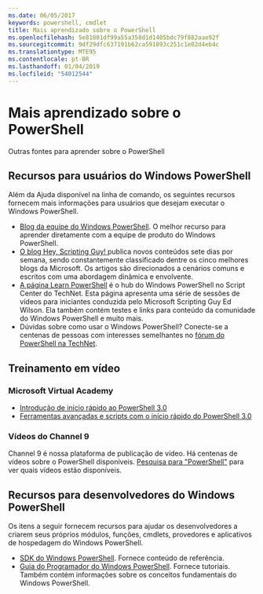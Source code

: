 ```yaml
---
ms.date: 06/05/2017
keywords: powershell, cmdlet
title: Mais aprendizado sobre o PowerShell
ms.openlocfilehash: 5e81801df99a55a358d1d1405bdc79f882aae92f
ms.sourcegitcommit: 9df29dfc637191b62ca591893c251c1e02d4eb4c
ms.translationtype: MTE95
ms.contentlocale: pt-BR
ms.lasthandoff: 01/04/2019
ms.locfileid: "54012544"
---
```

# <a name="more-powershell-learning"></a>Mais aprendizado sobre o PowerShell

Outras fontes para aprender sobre o PowerShell

## <a name="resources-for-windows-powershell-users"></a>Recursos para usuários do Windows PowerShell

Além da Ajuda disponível na linha de comando, os seguintes recursos fornecem mais informações para usuários que desejam executar o Windows PowerShell.

- [Blog da equipe do Windows PowerShell](https://blogs.msdn.microsoft.com/powershell/). O melhor recurso para aprender diretamente com a equipe de produto do Windows PowerShell.
- [O blog Hey, Scripting Guy! ](https://blogs.technet.microsoft.com/heyscriptingguy/) publica novos conteúdos sete dias por semana, sendo constantemente classificado dentre os cinco melhores blogs da Microsoft. Os artigos são direcionados a cenários comuns e escritos com uma abordagem dinâmica e envolvente.
- [A página Learn PowerShell](https://blogs.technet.microsoft.com/heyscriptingguy/2015/01/04/weekend-scripter-the-best-ways-to-learn-powershell/) é o hub do Windows PowerShell no Script Center do TechNet. Esta página apresenta uma série de sessões de vídeos para iniciantes conduzida pelo Microsoft Scripting Guy Ed Wilson. Ela também contém testes e links para conteúdo da comunidade do Windows PowerShell e muito mais.
- Dúvidas sobre como usar o Windows PowerShell? Conecte-se a centenas de pessoas com interesses semelhantes no [fórum do PowerShell na TechNet](https://social.technet.microsoft.com/Forums/home?forum=winserverpowershell).

## <a name="video-training"></a>Treinamento em vídeo

### <a name="microsoft-virtual-academy"></a>Microsoft Virtual Academy

- [Introdução de início rápido ao PowerShell 3.0](https://mva.microsoft.com/en-US/training-courses/getting-started-with-powershell-30-jump-start-8276)
- [Ferramentas avançadas e scripts com o início rápido do PowerShell 3.0](https://mva.microsoft.com/en-US/training-courses/advanced-tools-scripting-with-powershell-30-jump-start-8277)

### <a name="channel-9-videos"></a>Vídeos do Channel 9

Channel 9 é nossa plataforma de publicação de vídeo. Há centenas de vídeos sobre o PowerShell disponíveis. [Pesquisa para "PowerShell"](https://channel9.msdn.com/Search?term=PowerShell&sortBy=top-rated) para ver quais vídeos estão disponíveis.

## <a name="resources-for-windows-powershell-developers"></a>Recursos para desenvolvedores do Windows PowerShell

Os itens a seguir fornecem recursos para ajudar os desenvolvedores a criarem seus próprios módulos, funções, cmdlets, provedores e aplicativos de hospedagem do Windows PowerShell.

- [SDK do Windows PowerShell](https://go.microsoft.com/fwlink/p/?LinkID=89595). Fornece conteúdo de referência.
- [Guia do Programador do Windows PowerShell](https://go.microsoft.com/fwlink/p/?LinkID=89596). Fornece tutoriais. Também contém informações sobre os conceitos fundamentais do Windows PowerShell.
